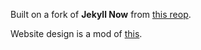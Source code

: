 Built on a fork of **Jekyll Now** from [this reop](https://github.com/barryclark/jekyll-now).

Website design is a mod of [this](https://jonbarron.info/). 
